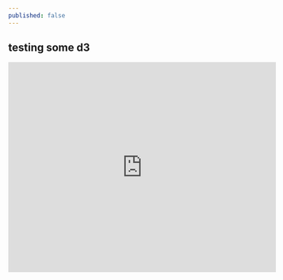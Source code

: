 ```yaml
---
published: false
---
```


## testing some d3

<iframe src="http://embed.vida.io/documents/vcDfB5oAkALBBvPFq" width="540" height="425" seamless frameBorder="0" scrolling="no"></iframe>